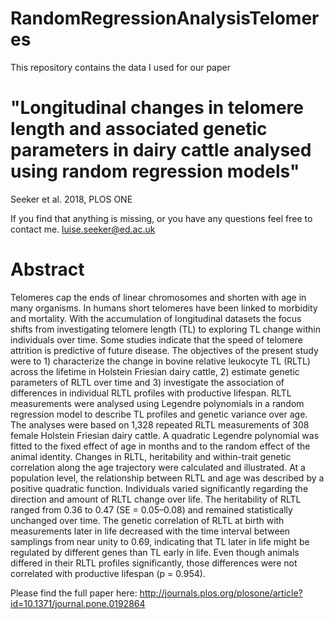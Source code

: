 # RandomRegressionAnalysisTelomeres


This repository contains the data I used for our paper 

# "Longitudinal changes in telomere length and associated genetic parameters in dairy cattle analysed using random regression models"

Seeker et al. 2018, PLOS ONE

If you find that anything is missing, or you have any questions feel free to contact me. 
luise.seeker@ed.ac.uk

# Abstract
Telomeres cap the ends of linear chromosomes and shorten with age in many organisms. In humans short telomeres have been linked to morbidity and mortality. With the accumulation of longitudinal datasets the focus shifts from investigating telomere length (TL) to exploring TL change within individuals over time. Some studies indicate that the speed of telomere attrition is predictive of future disease. The objectives of the present study were to 1) characterize the change in bovine relative leukocyte TL (RLTL) across the lifetime in Holstein Friesian dairy cattle, 2) estimate genetic parameters of RLTL over time and 3) investigate the association of differences in individual RLTL profiles with productive lifespan. RLTL measurements were analysed using Legendre polynomials in a random regression model to describe TL profiles and genetic variance over age. The analyses were based on 1,328 repeated RLTL measurements of 308 female Holstein Friesian dairy cattle. A quadratic Legendre polynomial was fitted to the fixed effect of age in months and to the random effect of the animal identity. Changes in RLTL, heritability and within-trait genetic correlation along the age trajectory were calculated and illustrated. At a population level, the relationship between RLTL and age was described by a positive quadratic function. Individuals varied significantly regarding the direction and amount of RLTL change over life. The heritability of RLTL ranged from 0.36 to 0.47 (SE = 0.05–0.08) and remained statistically unchanged over time. The genetic correlation of RLTL at birth with measurements later in life decreased with the time interval between samplings from near unity to 0.69, indicating that TL later in life might be regulated by different genes than TL early in life. Even though animals differed in their RLTL profiles significantly, those differences were not correlated with productive lifespan (p = 0.954).


Please find the full paper here:
http://journals.plos.org/plosone/article?id=10.1371/journal.pone.0192864
